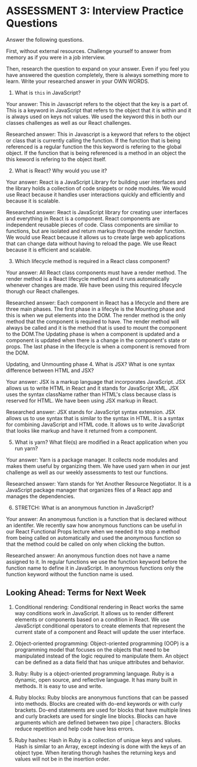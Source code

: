 # ASSESSMENT 3: Interview Practice Questions

Answer the following questions.

First, without external resources. Challenge yourself to answer from memory as if you were in a job interview.

Then, research the question to expand on your answer. Even if you feel you have answered the question completely, there is always something more to learn. Write your researched answer in your OWN WORDS.


1. What is `this` in JavaScript?

  Your answer:
  This in Javascript refers to the object that the key is a part of. This is a keyword in JavaScript that refers to the object that it is within and it is always used on keys not values. We used the keyword this in both our classes challenges as well as our React challenges.

  Researched answer:
  This in Javascript is a keyword that refers to the object or class that is currently calling the function. If the function that is being referenced is a regular function the this keyword is refering to the global object. If the function that is being referenced is a method in an object the this keword is refering to the object itself.


2. What is React? Why would you use it?

  Your answer:
  React is a JavaScript Library for building user interfaces and the library holds a collection of code snippets or node modules. We would use React because it handles user interactions quickly and efficiently and because it is scalable.

  Researched answer:
  React is JavaScript library for creating user interfaces and everything in React is a component. React components are independent reusable pieces of code. Class components are similiar to functions, but are isolated and return markup through the render function. We would use React because it allows us to create large web applications that can change data without having to reload the page. We use React because it is efficient and scalable.  


3. Which lifecycle method is required in a React class component?

  Your answer:
  All React class components must have a render method. The render method is a React lifecycle method and it runs automatically whenever changes are made. We have been using this required lifecycle thorugh our React challenges.

  Researched answer:
  Each component in React has a lifecycle and there are three main phases. The first phase in a lifecyle is the Mounting phase and this is when we put elements into the DOM. The render method is the only method that the component is required to have. The render method will always be called and it is the method that is used to mount the component to the DOM.The Updating phase is when a component is updated and a component is updated when there is a change in the component's state or props. The last phase in the lifecycle is when a component is removed from the DOM.

Updating, and Unmounting phase
4. What is JSX? What is one syntax difference between HTML and JSX?

  Your answer:
  JSX is a markup language that incorporates JavaScript. JSX allows us to write HTML in React and it stands for JavaScript XML. JSX uses the syntax className rather than HTML's class because class is reserved for HTML. We have been using JSX markup in React.

  Researched answer:
  JSX stands for JavaScript syntax extension. JSX allows us to use syntax that is similar to the syntax in HTML. It is a syntax for combining JavaScript and HTML code. It allows us to write JavaScript that looks like markup and have it returned from a component.  


5. What is yarn? What file(s) are modified in a React application when you run yarn?

  Your answer:
  Yarn is a package manager. It collects node modules and makes them useful by organizing them. We have used yarn when in our jest challenge as well as our weekly assessments to test our functions.

  Researched answer:
  Yarn stands for Yet Another Resource Negotiator. It is a JavaScript package manager that organizes files of a React app and manages the dependencies. 



6. STRETCH: What is an anonymous function in JavaScript?

  Your answer:
  An anonymous function is a function that is declared without an identifer. We recently saw how anonymous functions can be useful in our React Functional Props lecture when we needed it to stop a method from being called on automatically and used the anonymous function so that the method could be called on only when clicking the button.

  Researched answer:
  An anonymous function does not have a name assigned to it. In regular functions we use the function keyword before the function name to define it in JavaScript. In anonymous functions only the function keyword without the function name is used. 

## Looking Ahead: Terms for Next Week

1. Conditional rendering:
  Conditional rendering in React works the same way conditions work in JavaScript. It allows us to render different elements or components based on a condition in React. We use JavaScript conditional operators to create elements that represent the current state of a component and React will update the user interface.

2. Object-oriented programming:
  Object-oriented programming (OOP) is a programming model that focuses on the objects that need to be manipulated instead of the logic required to manipulate them. An object can be defined as a data field that has unique attributes and behavior.

3. Ruby:
  Ruby is a object-oriented programming language. Ruby is a dynamic, open source, and reflective language. It has many built in methods. It is easy to use and write. 

4. Ruby blocks:
  Ruby blocks are anonymous functions that can be passed into methods. Blocks are created with do-end keywords or with curly brackets. Do-end statements are used for blocks that have multiple lines and curly brackets are used for single line blocks. Blocks can have arguments which are defined between two pipe | characters. Blocks reduce repetition and help code have less errors.

5. Ruby hashes:
  Hash in Ruby is a collection of unique keys and values. Hash is similar to an Array, except indexing is done with the keys of an object type. When iterating thorugh hashes the returning keys and values will not be in the insertion order.